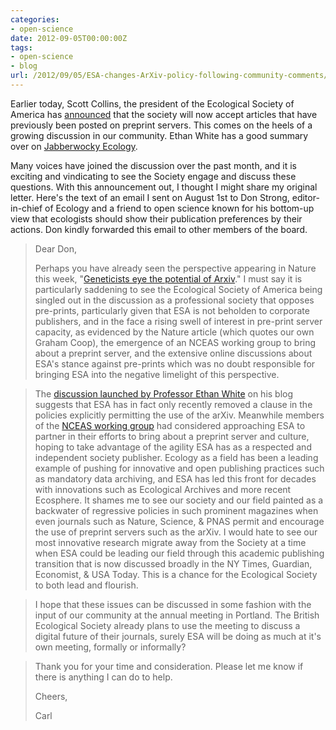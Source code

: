 ```yaml
---
categories:
- open-science
date: 2012-09-05T00:00:00Z
tags:
- open-science
- blog
url: /2012/09/05/ESA-changes-ArXiv-policy-following-community-comments/
---
```


Earlier today, Scott Collins, the president of the Ecological Society of America has [announced](https://twitter.com/ESA_Prez2013/status/243335363693797376) that the society will now accept articles that have previously been posted on preprint servers.  This comes on the heels of a growing discussion in our community. Ethan White has a good summary over on [Jabberwocky Ecology](http://jabberwocky.weecology.org/2012/09/05/esa-journals-will-now-allow-papers-with-preprints/).  

Many voices have joined the discussion over the past month, and it is exciting and vindicating to see the Society engage and discuss these questions.  With this announcement out, I thought I might share my original letter. Here's the text of an email I sent on August 1st to Don Strong, editor-in-chief of Ecology and a friend to open science known for his bottom-up view that ecologists should show their publication preferences by their actions. Don kindly forwarded this email to other members of the board.  


>Dear Don,
>
>Perhaps you have already seen the perspective appearing in Nature this week, "[Geneticists eye the potential of Arxiv](http://www.nature.com/news/geneticists-eye-the-potential-of-arxiv-1.11091)." I must say it is particularly saddening to see the Ecological Society of America being singled out in the discussion as a professional society that opposes pre-prints, particularly given that ESA is not beholden to corporate publishers, and in the face a rising swell of interest in pre-print server capacity, as evidenced by the Nature article (which quotes our own Graham Coop), the emergence of an NCEAS working group to bring about a preprint server, and the extensive online discussions about ESA's stance against pre-prints which was no doubt responsible for bringing ESA into the negative limelight of this perspective. 


>   The [discussion launched by Professor Ethan White](http://jabberwocky.weecology.org/2012/07/18/esa-journals-do-not-allow-papers-with-preprints/) on his blog suggests that ESA has in fact only recently removed a clause in the policies explicitly permitting the use of the arXiv.  Meanwhile members of the [NCEAS working group](http://www.nceas.ucsb.edu/projects/12651) had considered approaching ESA to partner in their efforts to bring about a preprint server and culture, hoping to take advantage of the agility ESA has as a respected and independent society publisher. Ecology as a field has been a leading example of pushing for innovative and open publishing practices such as mandatory data archiving, and ESA has led this front for decades with innovations such as Ecological Archives and more recent Ecosphere.  It shames me to see our society and our field painted as a backwater of regressive policies in such prominent magazines when even journals such as Nature, Science, & PNAS permit and encourage the use of preprint servers such as the arXiv.  I would hate to see our most innovative research migrate away from the Society at a time when ESA could be leading our field through this academic publishing transition that is now discussed broadly in the NY Times, Guardian, Economist, & USA Today. This is a chance for the Ecological Society to both lead and flourish.  


>   I hope that these issues can be discussed in some fashion with the input of our community at the annual meeting in Portland.  The British Ecological Society already plans to use the meeting to discuss a digital future of their journals, surely ESA will be doing as much at it's own meeting, formally or informally? 


>   Thank you for your time and consideration.  Please let me know if there is anything I can do to help. 
>
>Cheers,
>
>Carl
